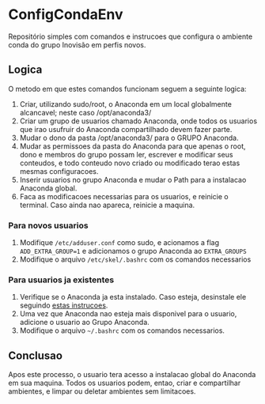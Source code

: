 # ConfigCondaEnv
Repositório simples com comandos e instrucoes que configura o ambiente conda do grupo Inovisão em perfis novos.

## Logica
O metodo em que estes comandos funcionam seguem a seguinte logica:
1. Criar, utilizando sudo/root, o Anaconda em um local globalmente alcancavel; neste caso /opt/anaconda3/
2. Criar um grupo de usuarios chamado Anaconda, onde todos os usuarios que irao usufruir do Anaconda compartilhado devem fazer parte.
3. Mudar o dono da pasta /opt/anaconda3/ para o GRUPO Anaconda.
4. Mudar as permissoes da pasta do Anaconda para que apenas o root, dono e membros do grupo possam ler, escrever e modificar seus conteudos, e todo conteudo novo criado ou modificado terao estas mesmas configuracoes.
5. Inserir usuarios no grupo Anaconda e mudar o Path para a instalacao Anaconda global.
6. Faca as modificacoes necessarias para os usuarios, e reinicie o terminal. Caso ainda nao apareca, reinicie a maquina.

### Para novos usuarios
1. Modifique `/etc/adduser.conf` como sudo, e acionamos a flag `ADD_EXTRA_GROUP=1` e adicionamos o grupo Anaconda ao `EXTRA_GROUPS`
2. Modifique o arquivo `/etc/skel/.bashrc` com os comandos necessarios

### Para usuarios ja existentes
1. Verifique se o Anaconda ja esta instalado. Caso esteja, desinstale ele seguindo [estas instrucoes](https://docs.anaconda.com/anaconda/install/uninstall/).
2. Uma vez que Anaconda nao esteja mais disponivel para o usuario, adicione o usuario ao Grupo Anaconda.
3. Modifique o arquivo `~/.bashrc` com os comandos necessarios.

## Conclusao
Apos este processo, o usuario tera acesso a instalacao global do Anaconda em sua maquina. Todos os usuarios podem, entao, criar e compartilhar ambientes, e limpar ou deletar ambientes sem limitacoes.